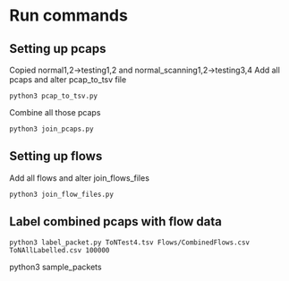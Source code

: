 # Run commands

## Setting up pcaps
Copied normal1,2->testing1,2 and normal_scanning1,2->testing3,4
Add all pcaps and alter pcap_to_tsv file

`python3 pcap_to_tsv.py`

Combine all those pcaps 

`python3 join_pcaps.py`

## Setting up flows 

Add all flows and alter join_flows_files

`python3 join_flow_files.py`

## Label combined pcaps with flow data 

`python3 label_packet.py ToNTest4.tsv Flows/CombinedFlows.csv ToNAllLabelled.csv 100000`

python3 sample_packets